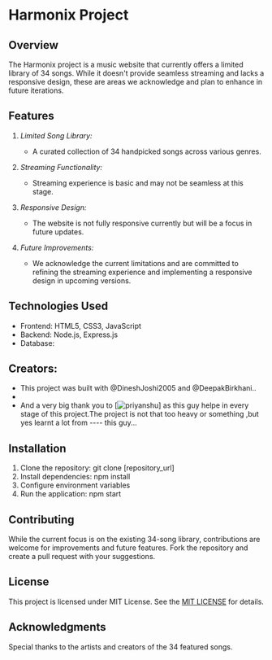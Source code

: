 # Harmonix Project

## Overview
The Harmonix project is a music website that currently offers a limited library of 34 songs. While it doesn't provide seamless streaming and lacks a responsive design, these are areas we acknowledge and plan to enhance in future iterations.

## Features
1. *Limited Song Library:*
   - A curated collection of 34 handpicked songs across various genres.

2. *Streaming Functionality:*
   - Streaming experience is basic and may not be seamless at this stage.

3. *Responsive Design:*
   - The website is not fully responsive currently but will be a focus in future updates.

4. *Future Improvements:*
   - We acknowledge the current limitations and are committed to refining the streaming experience and implementing a responsive design in upcoming versions.

## Technologies Used
- Frontend: HTML5, CSS3, JavaScript
- Backend: Node.js, Express.js
- Database:

## Creators:
- This project was built with @DineshJoshi2005 and @DeepakBirkhani..
-
- And a very big thank you to [![priyanshu](https://github.com/BlackShort)] as this guy helpe in every stage of this project.The project is not that too heavy or something ,but yes learnt a lot from ---- this guy...

## Installation
1. Clone the repository: git clone [repository_url]
2. Install dependencies: npm install
3. Configure environment variables
4. Run the application: npm start

## Contributing
While the current focus is on the existing 34-song library, contributions are welcome for improvements and future features. Fork the repository and create a pull request with your suggestions.

## License
This project is licensed under MIT License. See the [MIT LICENSE](LICENSE.txt) for details.

## Acknowledgments
Special thanks to the artists and creators of the 34 featured songs.

